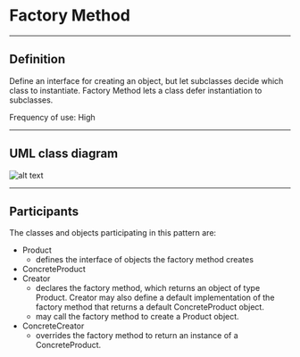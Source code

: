 #  Factory Method
***

##  Definition
Define an interface for creating an object, but let subclasses decide which class to instantiate. Factory Method lets a class defer instantiation to subclasses.

Frequency of use: High
***

## UML class diagram
![alt text](https://www.dofactory.com/images/diagrams/net/factory.gif "Text 1")
***

## Participants
The classes and objects participating in this pattern are:

- Product
  - defines the interface of objects the factory method creates
- ConcreteProduct  
- Creator  
  - declares the factory method, which returns an object of type Product. Creator may also define a default implementation of the factory method that returns a default ConcreteProduct object.
  - may call the factory method to create a Product object.
- ConcreteCreator 
  - overrides the factory method to return an instance of a ConcreteProduct.
